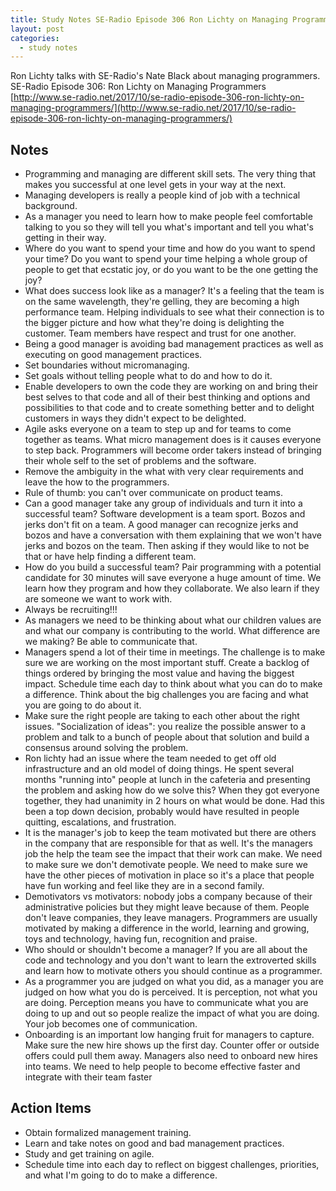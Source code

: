 ```yaml
---
title: Study Notes SE-Radio Episode 306 Ron Lichty on Managing Programmers 
layout: post
categories:
  - study notes
---
```


Ron Lichty talks with SE-Radio's Nate Black about managing programmers.
SE-Radio Episode 306: Ron Lichty on Managing Programmers
[http://www.se-radio.net/2017/10/se-radio-episode-306-ron-lichty-on-managing-programmers/](http://www.se-radio.net/2017/10/se-radio-episode-306-ron-lichty-on-managing-programmers/)


## Notes

- Programming and managing are different skill sets. The very thing that makes you successful at one level gets in your way at the next. 
- Managing developers is really a people kind of job with a technical background. 
- As a manager you need to learn how to make people feel comfortable talking to you so they will tell you what's important and tell you what's getting in their way. 
- Where do you want to spend your time and how do you want to spend your time? Do you want to spend your time helping a whole group of people to get that ecstatic joy, or do you want to be the one getting the joy?
- What does success look like as a manager? It's a feeling that the team is on the same wavelength, they're gelling, they are becoming a high performance team. Helping individuals to see what their connection is to the bigger picture and how what they're doing is delighting the customer. Team members have respect and trust for one another. 
- Being a good manager is avoiding bad management practices as well as executing on good management practices. 
- Set boundaries without micromanaging. 
- Set goals without telling people what to do and how to do it. 
- Enable developers to own the code they are working on and bring their best selves to that code and all of their best thinking and options and possibilities to that code and to create something better and to delight customers in ways they didn't expect to be delighted. 
- Agile asks everyone on a team to step up and for teams to come together as teams. What micro management does is it causes everyone to step back. Programmers will become order takers instead of bringing their whole self to the set of problems and the software. 
- Remove the ambiguity in the what with very clear requirements and leave the how to the programmers. 
- Rule of thumb: you can't over communicate on product teams. 
- Can a good manager take any group of individuals and turn it into a successful team? Software development is a team sport. Bozos and jerks don't fit on a team. A good manager can recognize jerks and bozos and have a conversation with them explaining that we won't have jerks and bozos on the team. Then asking if they would like to not be that or have help finding a different team. 
- How do you build a successful team? Pair programming with a potential candidate for 30 minutes will save everyone a huge amount of time. We learn how they program and how they collaborate. We also learn if they are someone we want to work with. 
- Always be recruiting!!!
- As managers we need to be thinking about what our children values are and what our company is contributing to the world. What difference are we making? Be able to communicate that. 
- Managers spend a lot of their time in meetings. The challenge is to make sure we are working on the most important stuff. Create a backlog of things ordered by bringing the most value and having the biggest impact. Schedule time each day to think about what you can do to make a difference. Think about the big challenges you are facing and what you are going to do about it. 
- Make sure the right people are taking to each other about the right issues. "Socialization of ideas": you realize the possible answer to a problem and talk to a bunch of people about that solution and build a consensus around solving the problem. 
- Ron lichty had an issue where the team needed to get off old infrastructure and an old model of doing things. He spent several months "running into" people at lunch in the cafeteria and presenting the problem and asking how do we solve this? When they got everyone together, they had unanimity in 2 hours on what would be done. Had this been a top down decision, probably would have resulted in people quitting, escalations, and frustration. 
- It is the manager's job to keep the team motivated but there are others in the company that are responsible for that as well. It's the managers job the help the team see the impact that their work can make. We need to make sure we don't demotivate people. We need to make sure we have the other pieces of motivation in place so it's a place that people have fun working and feel like they are in a second family. 
- Demotivators vs motivators: nobody jobs a company because of their administrative policies but they might leave because of them. People don't leave companies, they leave managers. Programmers are usually motivated by making a difference in the world, learning and growing, toys and technology, having fun, recognition and praise. 
- Who should or shouldn't become a manager? If you are all about the code and technology and you don't want to learn the extroverted skills and learn how to motivate others you should continue as a programmer. 
- As a programmer you are judged on what you did, as a manager you are judged on how what you do is perceived. It is perception, not what you are doing. Perception means you have to communicate what you are doing to up and out so people realize the impact of what you are doing. Your job becomes one of communication. 
- Onboarding is an important low hanging fruit for managers to capture. Make sure the new hire shows up the first day. Counter offer or outside offers could pull them away. Managers also need to onboard new hires into teams. We need to help people to become effective faster and integrate with their team faster

## Action Items

- Obtain formalized management training.
- Learn and take notes on good and bad management practices.
- Study and get training on agile.
- Schedule time into each day to reflect on biggest challenges, priorities, and what I'm going to do to make a difference.

